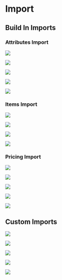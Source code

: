 # Import

## Build In Imports

### Attributes Import

![](../../.gitbook/assets/import-step1.png)

![](../../.gitbook/assets/import-attributes-step2.png)

![](../../.gitbook/assets/import-attributes-step3.png)

![](../../.gitbook/assets/import-attributes-step4.png)

![](../../.gitbook/assets/import-attributes-result.png)

### Items Import

![](../../.gitbook/assets/import-step1.png)

![](../../.gitbook/assets/import-items-step2.png)

![](../../.gitbook/assets/import-items-step3.png)

![](../../.gitbook/assets/import-items-step4.png)

### Pricing Import

![](../../.gitbook/assets/import-prices-step2.png)

![](../../.gitbook/assets/import-step1.png)

![](../../.gitbook/assets/import-prices-step3.png)

![](../../.gitbook/assets/import-prices-step4.png)

![](../../.gitbook/assets/import-prices-result.png)

## Custom Imports

![](../../.gitbook/assets/custom-import-step1.png)

![](../../.gitbook/assets/custom-import-step2.png)

![](../../.gitbook/assets/custom-import-step3.png)

![](../../.gitbook/assets/custom-import-step4.png)

![](../../.gitbook/assets/custom-import-step5.png)

